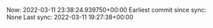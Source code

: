 Now: 2022-03-11 23:38:24.939750+00:00 Earliest commit since sync: None Last sync: 2022-03-11 19:27:38+00:00
